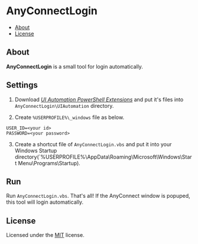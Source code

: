 # AnyConnectLogin

- [About](#about)
- [License](#license)

## About

**AnyConnectLogin** is a small tool for login automatically.


## Settings

1. Download *[UI Automation PowerShell Extensions](https://uiautomation.codeplex.com/)* and put it's files into `AnyConnectLogin\UIAutomation` directory.

2. Create `%USERPROFILE%\_windows` file as below.

```
USER_ID=<your id>
PASSWORD=<your password>
```

3. Create a shortcut file of `AnyConnectLogin.vbs` and put it into your Windows Startup directory(`%USERPROFILE%\AppData\Roaming\Microsoft\Windows\Start Menu\Programs\Startup).


## Run

Run `AnyConnectLogin.vbs`. That's all! If the AnyConnect window is popuped, this tool will login automatically.


## License

Licensed under the [MIT](/LICENSE.txt) license.
